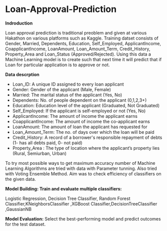 # Loan-Approval-Prediction

**Indroduction**

Loan approval prediction is traditional preoblem and given at various Hakathon on various platforms such as Kaggle. Training datset consists of Gender, Married, Dependents, Education, Self_Employed, ApplicantIncome, CoapplicantIncome, LoanAmount, Loan_Amount_Term, Credit_History, Property_Area and Loan_Status (Approved/Rejected). Using this data a Machine Learning model is to create such that next time it will predict that if Loan for particular application is to approve or not.

**Data descrption**

* Loan_ID: A unique ID assigned to every loan applicant
* Gender: Gender of the applicant (Male, Female)
* Married: The marital status of the applicant (Yes, No)
* Dependents: No. of people dependent on the applicant (0,1,2,3+)
* Education: Education level of the applicant (Graduated, Not Graduated)
* Self_Employed: If the applicant is self-employed or not (Yes, No)
* ApplicantIncome: The amount of income the applicant earns
* CoapplicantIncome: The amount of income the co-applicant earns
* LoanAmount: The amount of loan the applicant has requested for
* Loan_Amount_Term: The no. of days over which the loan will be paid
* Credit_History: A record of a borrower's responsible repayment of debts (1- has all debts paid, 0- not paid)
* Property_Area : The type of location where the applicant’s property lies (Rural, Semiurban, Urban)

To try most possible ways to get maximum accuracy number of Machine Learning Algorithms are tried with data with Parameter tunning. 
Also tried with Voting Ensemble Method. Aim was to check efficiency of classifiers on the given data.

**Model Building: Train and evaluate multiple classifiers:**

Logistic Regression, Decision Tree Classifier, Random Forest Classifier,KNeighborsClassifier ,XGBoost Classifier,DecisionTreeClassifier ,GaussianNB

**Model Evaluation:**
Select the best-performing model and predict outcomes for the test dataset.
